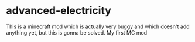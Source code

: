 # advanced-electricity   
This is a minecraft mod which is actually very buggy and which doesn't add anything yet, but this is gonna be solved. My first MC mod

